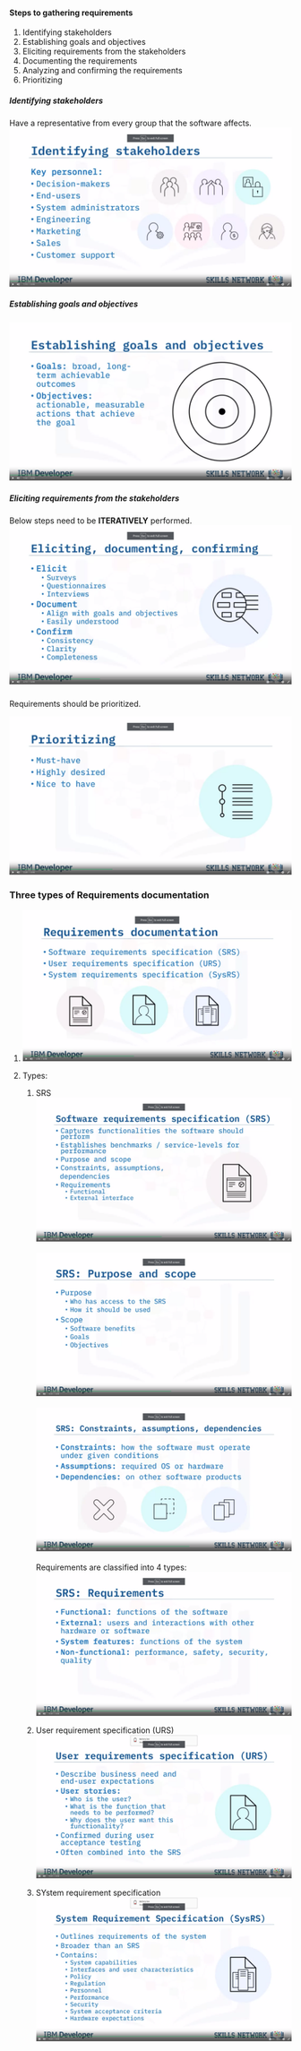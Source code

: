 #### Steps to gathering requirements

1. Identifying stakeholders
2. Establishing goals and objectives
3. Eliciting requirements from the stakeholders
4. Documenting the requirements
5. Analyzing and confirming the requirements
6. Prioritizing

##### Identifying stakeholders

Have a representative from every group that the software affects.
<br>
![stakeholders](stakeholders.png)


##### Establishing goals and objectives

![goals](goals.png)


##### Eliciting requirements from the stakeholders

Below steps need to be **ITERATIVELY** performed.
![requirements](requirements.png)


##### 

Requirements should be prioritized.

![priority](priority.png)


### Three types of Requirements documentation

1. ![document](document.png)

2. Types: 
    1. SRS
        ![srs](srs.png) <br><br>
        ![srs2](srs2.png) <br><br>
        ![srs3](srs3.png) <br><br>
        Requirements are classified into 4 types:
            ![types](types.png)

    2. User requirement specification (URS)
        ![user](user.png)

    3. SYstem requirement specification
        ![system](system.png)